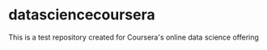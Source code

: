 # datasciencecoursera
This is a test repository created for Coursera's online data science offering
